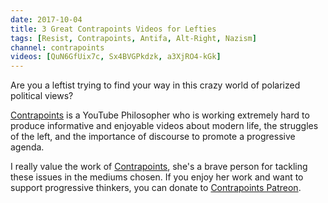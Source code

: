 ```yaml
---
date: 2017-10-04
title: 3 Great Contrapoints Videos for Lefties
tags: [Resist, Contrapoints, Antifa, Alt-Right, Nazism]
channel: contrapoints
videos: [QuN6GfUix7c, Sx4BVGPkdzk, a3XjRO4-kGk]
---
```


Are you a leftist trying to find your way in this crazy world of polarized political views?

[Contrapoints][Contrapoints] is a YouTube Philosopher who is working extremely hard to produce informative and enjoyable videos about modern life, the struggles of the left, and the importance of discourse to promote a progressive agenda.

I really value the work of [Contrapoints][Contrapoints], she's a brave person for tackling these issues in the mediums chosen. If you enjoy her work and want to support progressive thinkers, you can donate to [Contrapoints Patreon](https://patreon.com/contrapoints).

[Contrapoints]: https://www.youtube.com/contrapoints
